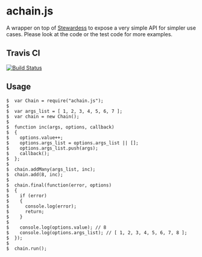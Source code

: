 # achain.js

A wrapper on top of [Stewardess][1] to expose a very simple API for simpler use cases. Please look at the code or the test code for more examples.

## Travis CI
[![Build Status](https://travis-ci.org/mattiasrunge/achain.png)](https://travis-ci.org/mattiasrunge/achain])

## Usage

    $  var Chain = require("achain.js");
    $
    $  var args_list = [ 1, 2, 3, 4, 5, 6, 7 ];
    $  var chain = new Chain();
    $
    $  function inc(args, options, callback)
    $  {
    $    options.value++;
    $    options.args_list = options.args_list || [];
    $    options.args_list.push(args);
    $    callback();
    $  };
    $
    $  chain.addMany(args_list, inc);
    $  chain.add(8, inc);
    $
    $  chain.final(function(error, options)
    $  {
    $    if (error)
    $    {
    $      console.log(error);
    $      return;
    $    }
    $
    $    console.log(options.value); // 8
    $    console.log(options.args_list); // [ 1, 2, 3, 4, 5, 6, 7, 8 ];
    $  });
    $
    $  chain.run();


[1]: https://github.com/ifit/stewardess

